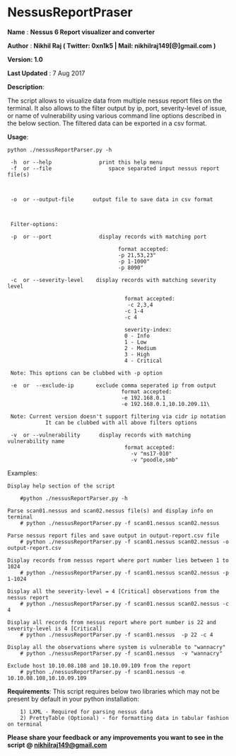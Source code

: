 # NessusReportPraser



 **Name** : **Nessus 6 Report visualizer and converter**

 **Author** : **Nikhil Raj ( Twitter: 0xn1k5 | Mail: nikhilraj149[@]gmail.com )**

 **Version: 1.0**
 
 **Last Updated** : 7 Aug 2017

 **Description**:  
 
 The script allows to visualize data from multiple nessus 
 report files on the terminal. It also allows to the 
 filter output by ip, port, severity-level of issue, or 
 name of vulnerability using various command line options 
 described in the below section. The filtered data can be 
 exported in a csv format. 
 
 **Usage**:
  	
  	python ./nessusReportParser.py -h
  	 
  	 -h  or --help               print this help menu
  	 -f  or --file                  space separated input nessus report file(s)
  	 
  	 
  	 
     -o  or --output-file      output file to save data in csv format
     
     
     
     Filter-options:
     
  	 -p  or --port               display records with matching port
  	 
                                       format accepted:
                                       -p 21,53,23"
                                       -p 1-1000"
                                       -p 8090"
  	 
  	 -c  or --severity-level    display records with matching severity level
  	 
  	                       	             format accepted:
  	                       	              -c 2,3,4
  	                                     -c 1-4
  	                                     -c 4 
  	                                        
                                         severity-index:
                                         0 - Info
                                         1 - Low
                                         2 - Medium
                                         3 - High
                                         4 - Critical
  	 
  	 Note: This options can be clubbed with -p option
  	 
  	 -e  or  --exclude-ip       exclude comma seperated ip from output
  	                                    format accepted:
  	                                    -e 192.168.0.1
  	                                    -e 192.168.0.1,10.10.209.11\
  	                                        
     Note: Current version doesn't support filtering via cidr ip notation
                It can be clubbed with all above filters options
     
  	 -v  or --vulnerability      display records with matching vulnerability name
  	                                     format accepted:
  	                                       -v "ms17-010"
  	                                       -v "poodle,smb"                             
  	 
 Examples:
 
    Display help section of the script
    
        #python ./nessusReportParser.py -h
        
    Parse scan01.nessus and scan02.nessus file(s) and display info on terminal 	 
        # python ./nessusReportParser.py -f scan01.nessus scan02.nessus
        
    Parse nessus report files and save output in output-report.csv file    
        # python ./nessusReportParser.py -f scan01.nessus scan02.nessus -o output-report.csv
        
    Display records from nessus report where port number lies between 1 to 1024     
        # python ./nessusReportParser.py -f scan01.nessus scan02.nessus -p 1-1024
    
    Display all the severity-level = 4 [Critical] observations from the nessus report
        # python ./nessusReportParser.py -f scan01.nessus scan02.nessus -c 4
        
    Display all records from nessus report where port number is 22 and severity-level is 4 [Critical]    
        # python ./nessusReportParser.py -f scan01.nessus  -p 22 -c 4
        
    Display all the observations where system is vulnerable to "wannacry"   
        # python ./nessusReportParser.py -f scan01.nessus  -v "wannacry"
        
    Exclude host 10.10.08.108 and 10.10.09.109 from the report    
        # python ./nessusReportParser.py -f scan01.nessus -e 10.10.08.108,10.10.09.109
  	
  	
  	                     

 **Requirements**: This script requires below two libraries which may not be present by default in your
		python installation:

		1) LXML - Required for parsing nessus data
		2) PrettyTable (Optional) - for formatting data in tabular fashion on terminal


**Please share your feedback or any improvements you want to see in the script @ nikhilraj149@gmail.com** 
